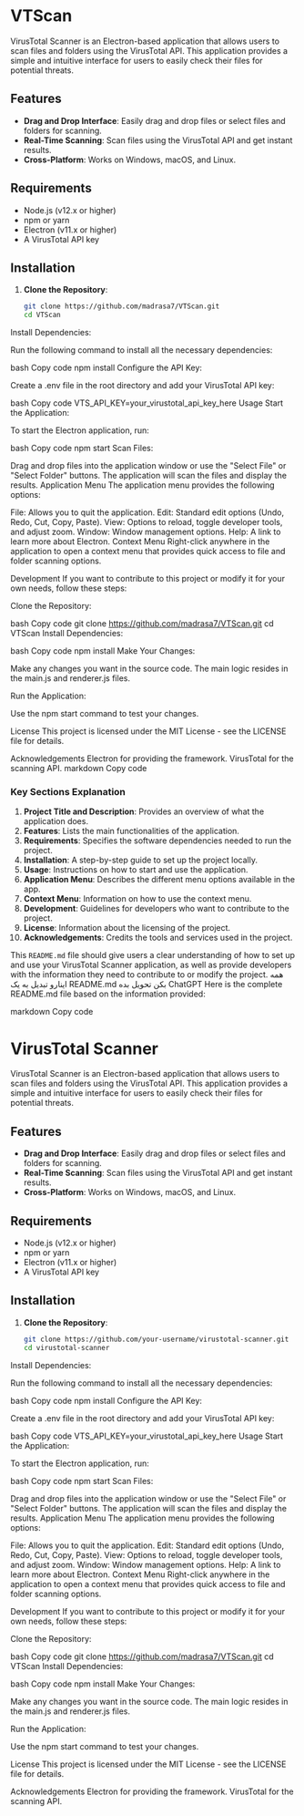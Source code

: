 # VTScan

VirusTotal Scanner is an Electron-based application that allows users to scan files and folders using the VirusTotal API. This application provides a simple and intuitive interface for users to easily check their files for potential threats.

## Features

- **Drag and Drop Interface**: Easily drag and drop files or select files and folders for scanning.
- **Real-Time Scanning**: Scan files using the VirusTotal API and get instant results.
- **Cross-Platform**: Works on Windows, macOS, and Linux.

## Requirements

- Node.js (v12.x or higher)
- npm or yarn
- Electron (v11.x or higher)
- A VirusTotal API key

## Installation

1. **Clone the Repository**:

   ```bash
   git clone https://github.com/madrasa7/VTScan.git
   cd VTScan
Install Dependencies:

Run the following command to install all the necessary dependencies:

bash
Copy code
npm install
Configure the API Key:

Create a .env file in the root directory and add your VirusTotal API key:

bash
Copy code
VTS_API_KEY=your_virustotal_api_key_here
Usage
Start the Application:

To start the Electron application, run:

bash
Copy code
npm start
Scan Files:

Drag and drop files into the application window or use the "Select File" or "Select Folder" buttons.
The application will scan the files and display the results.
Application Menu
The application menu provides the following options:

File: Allows you to quit the application.
Edit: Standard edit options (Undo, Redo, Cut, Copy, Paste).
View: Options to reload, toggle developer tools, and adjust zoom.
Window: Window management options.
Help: A link to learn more about Electron.
Context Menu
Right-click anywhere in the application to open a context menu that provides quick access to file and folder scanning options.

Development
If you want to contribute to this project or modify it for your own needs, follow these steps:

Clone the Repository:

bash
Copy code
git clone https://github.com/madrasa7/VTScan.git
cd VTScan
Install Dependencies:

bash
Copy code
npm install
Make Your Changes:

Make any changes you want in the source code. The main logic resides in the main.js and renderer.js files.

Run the Application:

Use the npm start command to test your changes.

License
This project is licensed under the MIT License - see the LICENSE file for details.

Acknowledgements
Electron for providing the framework.
VirusTotal for the scanning API.
markdown
Copy code

### Key Sections Explanation

1. **Project Title and Description**: Provides an overview of what the application does.
2. **Features**: Lists the main functionalities of the application.
3. **Requirements**: Specifies the software dependencies needed to run the project.
4. **Installation**: A step-by-step guide to set up the project locally.
5. **Usage**: Instructions on how to start and use the application.
6. **Application Menu**: Describes the different menu options available in the app.
7. **Context Menu**: Information on how to use the context menu.
8. **Development**: Guidelines for developers who want to contribute to the project.
9. **License**: Information about the licensing of the project.
10. **Acknowledgements**: Credits the tools and services used in the project.

This `README.md` file should give users a clear understanding of how to set up and use your VirusTotal Scanner application, as well as provide developers with the information they need to contribute to or modify the project.
همه اینارو تبدیل به یک README.md بکن تحویل بده
ChatGPT
Here is the complete README.md file based on the information provided:

markdown
Copy code
# VirusTotal Scanner

VirusTotal Scanner is an Electron-based application that allows users to scan files and folders using the VirusTotal API. This application provides a simple and intuitive interface for users to easily check their files for potential threats.

## Features

- **Drag and Drop Interface**: Easily drag and drop files or select files and folders for scanning.
- **Real-Time Scanning**: Scan files using the VirusTotal API and get instant results.
- **Cross-Platform**: Works on Windows, macOS, and Linux.

## Requirements

- Node.js (v12.x or higher)
- npm or yarn
- Electron (v11.x or higher)
- A VirusTotal API key

## Installation

1. **Clone the Repository**:

   ```bash
   git clone https://github.com/your-username/virustotal-scanner.git
   cd virustotal-scanner
Install Dependencies:

Run the following command to install all the necessary dependencies:

bash
Copy code
npm install
Configure the API Key:

Create a .env file in the root directory and add your VirusTotal API key:

bash
Copy code
VTS_API_KEY=your_virustotal_api_key_here
Usage
Start the Application:

To start the Electron application, run:

bash
Copy code
npm start
Scan Files:

Drag and drop files into the application window or use the "Select File" or "Select Folder" buttons.
The application will scan the files and display the results.
Application Menu
The application menu provides the following options:

File: Allows you to quit the application.
Edit: Standard edit options (Undo, Redo, Cut, Copy, Paste).
View: Options to reload, toggle developer tools, and adjust zoom.
Window: Window management options.
Help: A link to learn more about Electron.
Context Menu
Right-click anywhere in the application to open a context menu that provides quick access to file and folder scanning options.

Development
If you want to contribute to this project or modify it for your own needs, follow these steps:

Clone the Repository:

bash
Copy code
git clone https://github.com/madrasa7/VTScan.git
cd VTScan
Install Dependencies:

bash
Copy code
npm install
Make Your Changes:

Make any changes you want in the source code. The main logic resides in the main.js and renderer.js files.

Run the Application:

Use the npm start command to test your changes.

License
This project is licensed under the MIT License - see the LICENSE file for details.

Acknowledgements
Electron for providing the framework.
VirusTotal for the scanning API.
